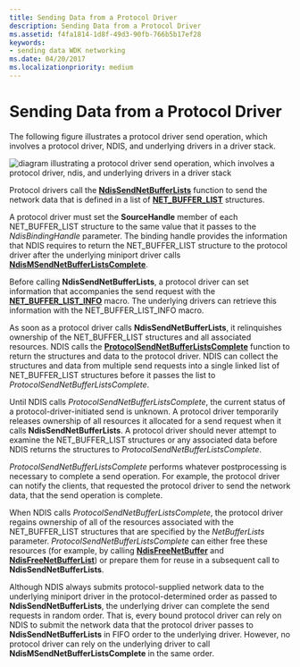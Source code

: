 ```yaml
---
title: Sending Data from a Protocol Driver
description: Sending Data from a Protocol Driver
ms.assetid: f4fa1814-1d8f-49d3-90fb-766b5b17ef28
keywords:
- sending data WDK networking
ms.date: 04/20/2017
ms.localizationpriority: medium
---
```


# Sending Data from a Protocol Driver





The following figure illustrates a protocol driver send operation, which involves a protocol driver, NDIS, and underlying drivers in a driver stack.

![diagram illustrating a protocol driver send operation, which involves a protocol driver, ndis, and underlying drivers in a driver stack](images/protocolsend.png)

Protocol drivers call the [**NdisSendNetBufferLists**](/windows-hardware/drivers/ddi/ndis/nf-ndis-ndissendnetbufferlists) function to send the network data that is defined in a list of [**NET\_BUFFER\_LIST**](/windows-hardware/drivers/ddi/nbl/ns-nbl-net_buffer_list) structures.

A protocol driver must set the **SourceHandle** member of each NET\_BUFFER\_LIST structure to the same value that it passes to the *NdisBindingHandle* parameter. The binding handle provides the information that NDIS requires to return the NET\_BUFFER\_LIST structure to the protocol driver after the underlying miniport driver calls [**NdisMSendNetBufferListsComplete**](/windows-hardware/drivers/ddi/ndis/nf-ndis-ndismsendnetbufferlistscomplete).

Before calling **NdisSendNetBufferLists**, a protocol driver can set information that accompanies the send request with the [**NET\_BUFFER\_LIST\_INFO**](/windows-hardware/drivers/ddi/ndis/nf-ndis-net_buffer_list_info) macro. The underlying drivers can retrieve this information with the NET\_BUFFER\_LIST\_INFO macro.

As soon as a protocol driver calls **NdisSendNetBufferLists**, it relinquishes ownership of the NET\_BUFFER\_LIST structures and all associated resources. NDIS calls the [**ProtocolSendNetBufferListsComplete**](/windows-hardware/drivers/ddi/ndis/nc-ndis-protocol_send_net_buffer_lists_complete) function to return the structures and data to the protocol driver. NDIS can collect the structures and data from multiple send requests into a single linked list of NET\_BUFFER\_LIST structures before it passes the list to *ProtocolSendNetBufferListsComplete*.

Until NDIS calls *ProtocolSendNetBufferListsComplete*, the current status of a protocol-driver-initiated send is unknown. A protocol driver temporarily releases ownership of all resources it allocated for a send request when it calls **NdisSendNetBufferLists**. A protocol driver should never attempt to examine the NET\_BUFFER\_LIST structures or any associated data before NDIS returns the structures to *ProtocolSendNetBufferListsComplete*.

*ProtocolSendNetBufferListsComplete* performs whatever postprocessing is necessary to complete a send operation. For example, the protocol driver can notify the clients, that requested the protocol driver to send the network data, that the send operation is complete.

When NDIS calls *ProtocolSendNetBufferListsComplete*, the protocol driver regains ownership of all of the resources associated with the NET\_BUFFER\_LIST structures that are specified by the *NetBufferLists* parameter. *ProtocolSendNetBufferListsComplete* can either free these resources (for example, by calling [**NdisFreeNetBuffer**](/windows-hardware/drivers/ddi/ndis/nf-ndis-ndisfreenetbuffer) and [**NdisFreeNetBufferList**](/windows-hardware/drivers/ddi/ndis/nf-ndis-ndisfreenetbufferlist)) or prepare them for reuse in a subsequent call to **NdisSendNetBufferLists**.

Although NDIS always submits protocol-supplied network data to the underlying miniport driver in the protocol-determined order as passed to **NdisSendNetBufferLists**, the underlying driver can complete the send requests in random order. That is, every bound protocol driver can rely on NDIS to submit the network data that the protocol driver passes to **NdisSendNetBufferLists** in FIFO order to the underlying driver. However, no protocol driver can rely on the underlying driver to call **NdisMSendNetBufferListsComplete** in the same order.

 

